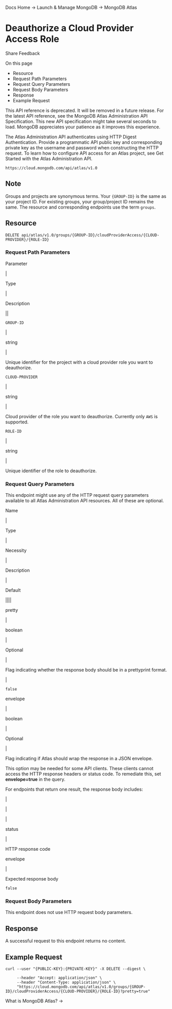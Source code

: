 Docs Home → Launch & Manage MongoDB → MongoDB Atlas

# Deauthorize a Cloud Provider Access Role

Share Feedback

On this page

  * Resource
  * Request Path Parameters
  * Request Query Parameters
  * Request Body Parameters
  * Response
  * Example Request

This API reference is deprecated. It will be removed in a future release. For
the latest API reference, see the MongoDB Atlas Administration API
Specification. This new API specification might take several seconds to load.
MongoDB appreciates your patience as it improves this experience.

The Atlas Administration API authenticates using HTTP Digest Authentication.
Provide a programmatic API public key and corresponding private key as the
username and password when constructing the HTTP request. To learn how to
configure API access for an Atlas project, see Get Started with the Atlas
Administration API.

`https://cloud.mongodb.com/api/atlas/v1.0`

## Note

Groups and projects are synonymous terms. Your `{GROUP-ID}` is the same as
your project ID. For existing groups, your group/project ID remains the same.
The resource and corresponding endpoints use the term `groups`.

## Resource

    
    
    DELETE api/atlas/v1.0/groups/{GROUP-ID}/cloudProviderAccess/{CLOUD-PROVIDER}/{ROLE-ID}  
      
  
### Request Path Parameters

Parameter

|

Type

|

Description  
  
||  
  
`GROUP-ID`

|

string

|

Unique identifier for the project with a cloud provider role you want to
deauthorize.  
  
`CLOUD-PROVIDER`

|

string

|

Cloud provider of the role you want to deauthorize. Currently only `AWS` is
supported.  
  
`ROLE-ID`

|

string

|

Unique identifier of the role to deauthorize.  
  
### Request Query Parameters

This endpoint might use any of the HTTP request query parameters available to
all Atlas Administration API resources. All of these are optional.

Name

|

Type

|

Necessity

|

Description

|

Default  
  
||||  
  
pretty

|

boolean

|

Optional

|

Flag indicating whether the response body should be in a prettyprint format.

|

`false`  
  
envelope

|

boolean

|

Optional

|

Flag indicating if Atlas should wrap the response in a JSON envelope.

This option may be needed for some API clients. These clients cannot access
the HTTP response headers or status code. To remediate this, set
**envelope=true** in the query.

For endpoints that return one result, the response body includes:

|

|  
  
|  
  
status

|

HTTP response code  
  
envelope

|

Expected response body  
  
`false`  
  
### Request Body Parameters

This endpoint does not use HTTP request body parameters.

## Response

A successful request to this endpoint returns no content.

## Example Request

    
    
    curl --user "{PUBLIC-KEY}:{PRIVATE-KEY}" -X DELETE --digest \  
      
         --header "Accept: application/json" \  
         --header "Content-Type: application/json" \  
         "https://cloud.mongodb.com/api/atlas/v1.0/groups/{GROUP-ID}/cloudProviderAccess/{CLOUD-PROVIDER}/{ROLE-ID}?pretty=true"  
  
What is MongoDB Atlas? →

